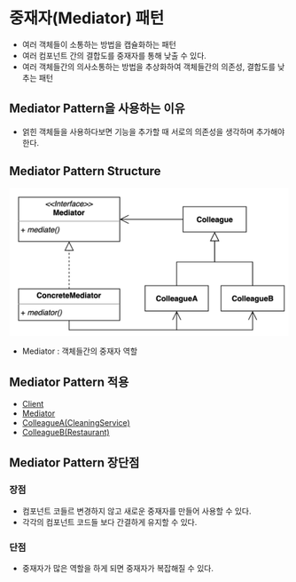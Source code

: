 # 중재자(Mediator) 패턴
- 여러 객체들이 소통하는 방법을 캡슐화하는 패턴
- 여러 컴포넌트 간의 결합도를 중재자를 통해 낮출 수 있다.
- 여러 객체들간의 의사소통하는 방법을 추상화하여 객체들간의 의존성, 결합도를 낮추는 패턴

## Mediator Pattern을 사용하는 이유
- 얽힌 객체들을 사용하다보면 기능을 추가할 때 서로의 의존성을 생각하며 추가해야한다.

## Mediator Pattern Structure
![Mediator.png](Mediator.png)
- Mediator : 객체들간의 중재자 역할

## Mediator Pattern 적용
- [Client](simple%2FGuest.java)
- [Mediator](simple%2FFrontDesk.java)
- [ColleagueA(CleaningService)](simple%2FFrontDesk.java)
- [ColleagueB(Restaurant)](simple%2FRestaurant.java)

## Mediator Pattern 장단점
### 장점
- 컴포넌트 코들르 변경하지 않고 새로운 중재자를 만들어 사용할 수 있다.
- 각각의 컴포넌트 코드들 보다 간결하게 유지할 수 있다.
### 단점
- 중재자가 많은 역할을 하게 되면 중재자가 복잡해질 수 있다.